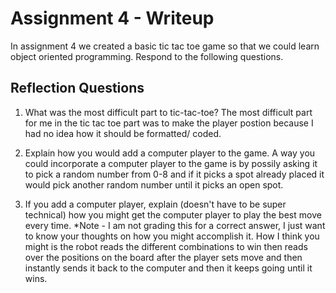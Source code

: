 # Assignment 4 - Writeup

In assignment 4 we created a basic tic tac toe game so that we could learn object oriented programming. Respond to the following questions.

## Reflection Questions

1. What was the most difficult part to tic-tac-toe?
The most difficult part for me in the tic tac toe part was to make the player postion because I had no idea how it should be formatted/ coded.

2. Explain how you would add a computer player to the game.
A way you could incorporate a computer player to the game is by possily asking it to pick a random number from 0-8 and if it picks a spot already placed it would pick another random number until it picks an open spot. 

3. If you add a computer player, explain (doesn't have to be super technical) how you might get the computer player to play the best move every time. *Note - I am not grading this for a correct answer, I just want to know your thoughts on how you might accomplish it.
How I think you might is the robot reads the different combinations to win then reads over the positions on the board after the player sets move and then instantly sends it back to the computer and then it keeps going until it wins.